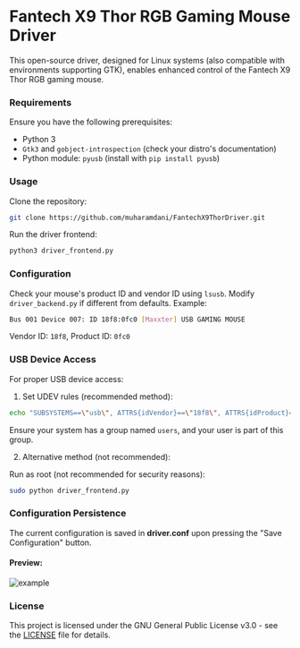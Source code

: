 # Fantech X9 Thor RGB Gaming Mouse Driver

This open-source driver, designed for Linux systems (also compatible with environments supporting GTK), enables enhanced control of the Fantech X9 Thor RGB gaming mouse.

### Requirements

Ensure you have the following prerequisites:

- Python 3
- `Gtk3` and `gobject-introspection` (check your distro's documentation)
- Python module: `pyusb` (install with `pip install pyusb`)

### Usage

Clone the repository:

```bash
git clone https://github.com/muharamdani/FantechX9ThorDriver.git
```

Run the driver frontend:

```bash
python3 driver_frontend.py
```

### Configuration

Check your mouse's product ID and vendor ID using `lsusb`. Modify `driver_backend.py` if different from defaults. Example:

```bash
Bus 001 Device 007: ID 18f8:0fc0 [Maxxter] USB GAMING MOUSE
```

Vendor ID: `18f8`, Product ID: `0fc0`

### USB Device Access

For proper USB device access:

1. Set UDEV rules (recommended method):

```bash
echo "SUBSYSTEMS==\"usb\", ATTRS{idVendor}==\"18f8\", ATTRS{idProduct}==\"0fc0\", GROUP=\"users\", MODE=\"0660\"" | sudo tee /etc/udev/rules.d/50-fantechdriver.rules
```

Ensure your system has a group named `users`, and your user is part of this group.

2. Alternative method (not recommended):

Run as root (not recommended for security reasons):

```bash
sudo python driver_frontend.py
```

### Configuration Persistence

The current configuration is saved in **driver.conf** upon pressing the "Save Configuration" button.

#### Preview:

![example](https://i.imgur.com/nSshQe8.png)

### License
This project is licensed under the GNU General Public License v3.0 - see the [LICENSE](LICENSE) file for details.
